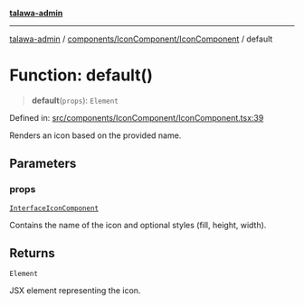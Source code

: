 [**talawa-admin**](../../../../README.md)

***

[talawa-admin](../../../../modules.md) / [components/IconComponent/IconComponent](../README.md) / default

# Function: default()

> **default**(`props`): `Element`

Defined in: [src/components/IconComponent/IconComponent.tsx:39](https://github.com/bint-Eve/talawa-admin/blob/16ddeb98e6868a55bca282e700a8f4212d222c01/src/components/IconComponent/IconComponent.tsx#L39)

Renders an icon based on the provided name.

## Parameters

### props

[`InterfaceIconComponent`](../interfaces/InterfaceIconComponent.md)

Contains the name of the icon and optional styles (fill, height, width).

## Returns

`Element`

JSX element representing the icon.
